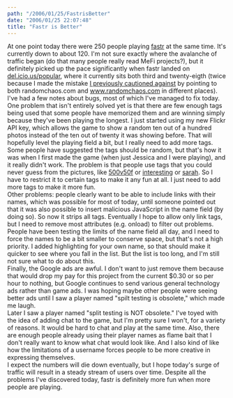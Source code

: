 ```yaml
---
path: "/2006/01/25/FastrisBetter" 
date: "2006/01/25 22:07:48" 
title: "Fastr is Better" 
---
```

At one point today there were 250 people playing <a href="http://randomchaos.com/games/fastr/">fastr</a> at the same time. It's currently down to about 120. I'm not sure exactly where the avalanche of traffic began (do that many people really read MeFi projects?), but it definitely picked up the pace significantly when fastr landed on <a href="http://del.icio.us/popular/">del.icio.us/popular</a>, where it currently sits both third and twenty-eigth (twice because I made the mistake <a href="http://typewriting.org/2005/08/15/Clean_URLs/">I previously cautioned against</a> by pointing to both randomchaos.com and www.randomchaos.com in different places).<br>I've had a few notes about bugs, most of which I've managed to fix today. One problem that isn't entirely solved yet is that there are few enough tags being used that some people have memorized them and are winning simply because they've been playing the longest. I just started using my new Flickr API key, which allows the game to show a random ten out of a hundred photos instead of the ten out of twenty it was showing before. That will hopefully level the playing field a bit, but I really need to add more tags.<br>Some people have suggested the tags should be random, but that's how it was when I first made the game (when just Jessica and I were playing), and it really didn't work. The problem is that people use tags that you could never guess from the pictures, like <a href="http://flickr.com/photos/tags/500v50f/interesting/">500v50f</a> or <a href="http://flickr.com/photos/tags/interesting/interesting/">interesting</a> or <a href="http://flickr.com/photos/tags/sarah/interesting/">sarah</a>. So I have to restrict it to certain tags to make it any fun at all. I just need to add more tags to make it more fun.<br>Other problems: people clearly want to be able to include links with their names, which was possible for most of today, until someone pointed out that it was also possible to insert malicious JavaScript in the name field (by doing so). So now it strips all tags. Eventually I hope to allow only link tags, but I need to remove most attributes (e.g. onload) to filter out problems.<br>People have been testing the limits of the name field all day, and I need to force the names to be a bit smaller to conserve space, but that's not a high priority. I added highlighting for your own name, so that should make it quicker to see where you fall in the list. But the list is too long, and I'm still not sure what to do about this.<br>Finally, the Google ads are awful. I don't want to just remove them because that would drop my pay for this project from the current $0.30 or so per hour to nothing, but Google continues to send various general technology ads rather than game ads. I was hoping maybe other people were seeing better ads until I saw a player named "spilt testing is obsolete," which made me laugh.<br>Later I saw a player named "split testing is NOT obsolete." I've toyed with the idea of adding chat to the game, but I'm pretty sure I won't, for a variety of reasons. It would be hard to chat and play at the same time. Also, there are enough people already using their player names as flame bait that I don't really want to know what chat would look like. And I also kind of like how the limitations of a username forces people to be more creative in expressing themselves.<br>I expect the numbers will die down eventually, but I hope today's surge of traffic will result in a steady stream of users over time. Despite all the problems I've discovered today, fastr is definitely more fun when more people are playing.